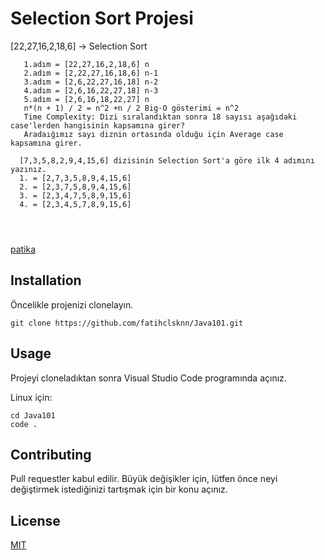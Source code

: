 # Selection Sort Projesi

[22,27,16,2,18,6] -> Selection Sort

```
   1.adım = [22,27,16,2,18,6] n
   2.adım = [2,22,27,16,18,6] n-1
   3.adım = [2,6,22,27,16,18] n-2
   4.adım = [2,6,16,22,27,18] n-3 
   5.adım = [2,6,16,18,22,27] n
   n*(n + 1) / 2 = n^2 +n / 2 Big-O gösterimi = n^2
   Time Complexity: Dizi sıralandıktan sonra 18 sayısı aşağıdaki case'lerden hangisinin kapsamına girer?
   Aradaığımız sayı diznin ortasında olduğu için Average case kapsamına girer.

  [7,3,5,8,2,9,4,15,6] dizisinin Selection Sort'a göre ilk 4 adımını yazınız.
  1. = [2,7,3,5,8,9,4,15,6]
  2. = [2,3,7,5,8,9,4,15,6]
  3. = [2,3,4,7,5,8,9,15,6]
  4. = [2,3,4,5,7,8,9,15,6]
 
      
   
```



 [patika](https://app.patika.dev/fatihclsknn) 



## Installation

Öncelikle projenizi clonelayın.

```
git clone https://github.com/fatihclsknn/Java101.git
```
## Usage

Projeyi cloneladıktan sonra Visual Studio Code programında açınız.

Linux için:

```
cd Java101
code .
```

## Contributing

Pull requestler kabul edilir. Büyük değişikler için, lütfen önce neyi değiştirmek istediğinizi tartışmak için bir konu açınız.

## License
[MIT](https://choosealicense.com/licenses/mit/)